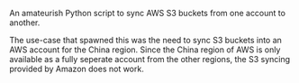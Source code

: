 An amateurish Python script to sync AWS S3 buckets from one account to another.

The use-case that spawned this was the need to sync S3 buckets into an AWS account for the China region. Since the China region of AWS is only available as a fully seperate account from the other regions, the S3 syncing provided by Amazon does not work.

